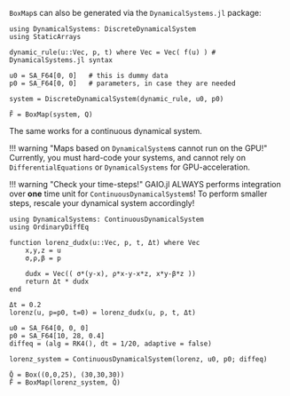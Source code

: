`BoxMap`s can also be generated via the `DynamicalSystems.jl` package: 
```@repl 1 
using DynamicalSystems: DiscreteDynamicalSystem
using StaticArrays

dynamic_rule(u::Vec, p, t) where Vec = Vec( f(u) ) # DynamicalSystems.jl syntax

u0 = SA_F64[0, 0]   # this is dummy data
p0 = SA_F64[0, 0]   # parameters, in case they are needed

system = DiscreteDynamicalSystem(dynamic_rule, u0, p0)

F̃ = BoxMap(system, Q)
```
The same works for a continuous dynamical system. 

!!! warning "Maps based on `DynamicalSystem`s cannot run on the GPU!"
    Currently, you must hard-code your systems, and cannot rely on `DifferentialEquations` or `DynamicalSystems` for GPU-acceleration. 

!!! warning "Check your time-steps!"
    GAIO.jl ALWAYS performs integration over **one** time unit for `ContinuousDynamicalSystem`s! To perform smaller steps, rescale your dynamical system accordingly!

```@repl 1
using DynamicalSystems: ContinuousDynamicalSystem
using OrdinaryDiffEq

function lorenz_dudx(u::Vec, p, t, Δt) where Vec
    x,y,z = u
    σ,ρ,β = p

    dudx = Vec(( σ*(y-x), ρ*x-y-x*z, x*y-β*z ))
    return Δt * dudx
end

Δt = 0.2
lorenz(u, p=p0, t=0) = lorenz_dudx(u, p, t, Δt)

u0 = SA_F64[0, 0, 0]
p0 = SA_F64[10, 28, 0.4]
diffeq = (alg = RK4(), dt = 1/20, adaptive = false)

lorenz_system = ContinuousDynamicalSystem(lorenz, u0, p0; diffeq)

Q̄ = Box((0,0,25), (30,30,30))
F̄ = BoxMap(lorenz_system, Q̄)
```
